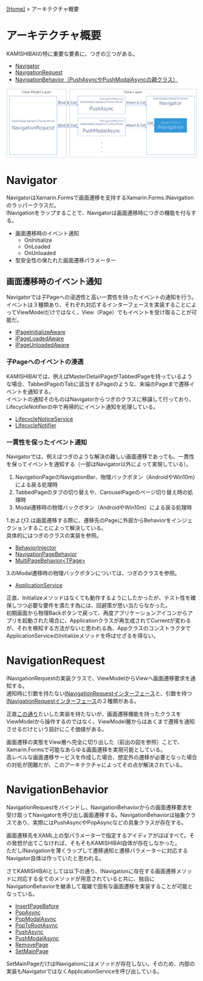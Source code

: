 [[Home]](../README-ja.md) > アーキテクチャ概要

# アーキテクチャ概要  
KAMISHIBAIの特に重要な要素に、つぎの三つがある。  

* [Navigator](#navigator)
* [NavigationRequest](#navigationrequest)  
* [NavigationBehavior（PushAsyncやPushModalAsyncの親クラス）](#navigationbehavior)  

![](3-Architecture-Overview/KAMISHIBAI.png)

# Navigator

NavigatorはXamarin.Formsで画面遷移を支持するXamarin.Forms.INavigationのラッパークラスだ。  
INavigationをラップすることで、Navigatorは画面遷移時につぎの機能を付与する。  

* 画面遷移時のイベント通知  
    * OnInitialize
    * OnLoaded
    * OnUnloaded
* 型安全性の保たれた画面遷移パラメーター  

## 画面遷移時のイベント通知
Navigatorでは子Pageへの浸透性と高い一貫性を持ったイベントの通知を行う。  
イベントは３種類あり、それぞれ対応するインターフェースを実装することによってViewModelだけではなく、View（Page）でもイベントを受け取ることが可能だ。  

* [IPageInitializeAware](https://github.com/nuitsjp/KAMISHIBAI/blob/master/Source/Kamishibai.Xamarin.Forms/IPageInitializeAware.cs)  
* [IPageLoadedAware](https://github.com/nuitsjp/KAMISHIBAI/blob/master/Source/Kamishibai.Xamarin.Forms/IPageLoadedAware.cs)  
* [IPageUnloadedAware](https://github.com/nuitsjp/KAMISHIBAI/blob/master/Source/Kamishibai.Xamarin.Forms/IPageUnloadedAware.cs)

### 子Pageへのイベントの浸透

KAMISHIBAIでは、例えばMasterDetailPageがTabbedPageを持っているような場合、TabbedPageのTabに該当するPageのような、末端のPageまで遷移イベントを通知する。  
イベントの通知そのものはNavigatorからつぎのクラスに移譲して行っており、LifecycleNotifierの中で再帰的にイベント通知を処理している。  

* [LifecycleNoticeService](https://github.com/nuitsjp/KAMISHIBAI/blob/master/Source/Kamishibai.Xamarin.Forms/LifecycleNoticeService.cs)  
* [LifecycleNotifier](https://github.com/nuitsjp/KAMISHIBAI/blob/master/Source/Kamishibai.Xamarin.Forms/LifecycleNotifier.cs)  

### 一貫性を保ったイベント通知  

Navigatorでは、例えばつぎのような解決の難しい画面遷移であっても、一貫性を保ってイベントを通知する（一部はNavigator以外によって実現している）。  

1. NavigationPageのNavigationBar、物理バックボタン（AndroidやWin10m）による戻る処理時  
2. TabbedPageのタブの切り替えや、CarouselPageのページ切り替え時の処理時  
3. Modal遷移時の物理バックボタン（AndroidやWin10m）による戻る処理時  

1.および2.は画面遷移する際に、遷移先のPageに外部からBehaviorをインジェクションすることによって解決している。  
具体的にはつぎのクラスの実装を参照。  

* [BehaviorInjector](https://github.com/nuitsjp/KAMISHIBAI/blob/master/Source/Kamishibai.Xamarin.Forms/BehaviorInjector.cs)
* [NavigationPageBehavior](https://github.com/nuitsjp/KAMISHIBAI/blob/master/Source/Kamishibai.Xamarin.Forms/NavigationPageBehavior.cs)
* [MultiPageBehavior&lt;TPage>](https://github.com/nuitsjp/KAMISHIBAI/blob/master/Source/Kamishibai.Xamarin.Forms/MultiPageBehavior.cs)  

3.のModal遷移時の物理バックボタンについては、つぎのクラスを参照。  

* [ApplicationService](https://github.com/nuitsjp/KAMISHIBAI/blob/master/Source/Kamishibai.Xamarin.Forms/ApplicationService.cs)  

正直、Initializeメソッドはなくても動作するようにしたかったが、テスト性を確保しつつ必要な要件を満たす為には、回避策が思い当たらなかった。  
初期画面から物理Backボタンで戻って、再度アプリケーションアイコンからアプリを起動された場合に、Applicationクラスが再生成されてCurrentが変わるが、それを検知する方法がないと思われる為、AppクラスのコンストラクタでApplicationServiceのInitializeメソッドを呼ばせざるを得ない。  

# NavigationRequest

INavigationRequestの実装クラスで、ViewModelからViewへ画面遷移要求を通知する。  
通知時に引数を持たない[INavigationRequestインターフェース](https://github.com/nuitsjp/KAMISHIBAI/blob/master/Source/Kamishibai.Xamarin.Forms/Mvvm/INavigationRequest.cs#L5)と、引数を持つ[INavigationRequest<TPara>インターフェース](https://github.com/nuitsjp/KAMISHIBAI/blob/master/Source/Kamishibai.Xamarin.Forms/Mvvm/INavigationRequest.cs#L12)の２種類がある。  

正直[この通り](https://github.com/nuitsjp/KAMISHIBAI/blob/master/Source/Kamishibai.Xamarin.Forms/Mvvm/NavigationRequest.cs)たいした実装を持たないが、画面遷移機能を持ったクラスをViewModelから操作するのではなく、ViewModel層からはあくまで遷移を通知させるだけという設計にこそ価値がある。  

画面遷移の実態をView層へ完全に切り出した（前出の図を参照）ことで、Xamarin.Formsで可能なあらゆる画面遷移を実現可能としている。  
高レベルな画面遷移サービスを作成した場合、想定外の遷移が必要となった場合の対処が困難だが、このアーキテクチャによってその点が解決されている。  

# NavigationBehavior  

NavigationRequestをバインドし、NavigationBehaviorからの画面遷移要求を受け取ってNavigatorを呼び出し画面遷移する。NavigationBehaviorは抽象クラスであり、実際にはPushAsyncやPopAsyncなどの具象クラスが存在する。  

画面遷移先をXAML上の型パラメーターで指定するアイディアがほぼすべて。その発想が出てこなければ、そもそもKAMISHIBAI自体が存在しなかった。  
ただしINavigationを薄くラップして遷移通知と遷移パラメーターに対応するNavigator自体は作っていたと思われる。  

さてKAMISHIBAIとしては以下の通り、INavigationに存在する画面遷移メソッドに対応する全てのメソッドが用意されていると共に、独自にNavigationBehaviorを継承して複雑で固有な画面遷移を実装することが可能となっている。  

* [InsertPageBefore](https://github.com/nuitsjp/KAMISHIBAI/blob/master/Source/Kamishibai.Xamarin.Forms/Mvvm/InsertPageBefore.cs)  
* [PopAsync](https://github.com/nuitsjp/KAMISHIBAI/blob/master/Source/Kamishibai.Xamarin.Forms/Mvvm/PopAsync.cs)  
* [PopModalAsync](https://github.com/nuitsjp/KAMISHIBAI/blob/master/Source/Kamishibai.Xamarin.Forms/Mvvm/PopModalAsync.cs)  
* [PopToRootAsync](https://github.com/nuitsjp/KAMISHIBAI/blob/master/Source/Kamishibai.Xamarin.Forms/Mvvm/PopToRootAsync.cs)  
* [PushAsync](https://github.com/nuitsjp/KAMISHIBAI/blob/master/Source/Kamishibai.Xamarin.Forms/Mvvm/PushAsync.cs)  
* [PushModalAsync](https://github.com/nuitsjp/KAMISHIBAI/blob/master/Source/Kamishibai.Xamarin.Forms/Mvvm/PushModalAsync.cs)  
* [RemovePage](https://github.com/nuitsjp/KAMISHIBAI/blob/master/Source/Kamishibai.Xamarin.Forms/Mvvm/RemovePage.cs)  
* [SetMainPage](https://github.com/nuitsjp/KAMISHIBAI/blob/master/Source/Kamishibai.Xamarin.Forms/Mvvm/SetMainPage.cs)  

SetMainPageだけはINavigationにはメソッドが存在しない。そのため、内部の実装もNavigatorではなくApplicationServiceを呼び出している。  